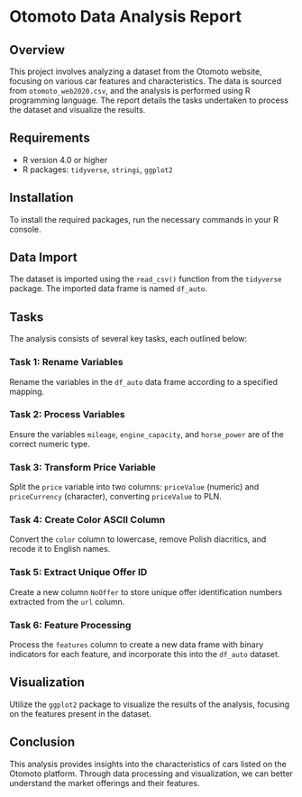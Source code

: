 # Otomoto Data Analysis Report

## Overview
This project involves analyzing a dataset from the Otomoto website, focusing on various car features and characteristics. The data is sourced from `otomoto_web2020.csv`, and the analysis is performed using R programming language. The report details the tasks undertaken to process the dataset and visualize the results.

## Requirements
- R version 4.0 or higher
- R packages: `tidyverse`, `stringi`, `ggplot2`

## Installation
To install the required packages, run the necessary commands in your R console.

## Data Import
The dataset is imported using the `read_csv()` function from the `tidyverse` package. The imported data frame is named `df_auto`.

## Tasks
The analysis consists of several key tasks, each outlined below:

### Task 1: Rename Variables
Rename the variables in the `df_auto` data frame according to a specified mapping. 

### Task 2: Process Variables
Ensure the variables `mileage`, `engine_capacity`, and `horse_power` are of the correct numeric type.

### Task 3: Transform Price Variable
Split the `price` variable into two columns: `priceValue` (numeric) and `priceCurrency` (character), converting `priceValue` to PLN.

### Task 4: Create Color ASCII Column
Convert the `color` column to lowercase, remove Polish diacritics, and recode it to English names.

### Task 5: Extract Unique Offer ID
Create a new column `NoOffer` to store unique offer identification numbers extracted from the `url` column.

### Task 6: Feature Processing
Process the `features` column to create a new data frame with binary indicators for each feature, and incorporate this into the `df_auto` dataset.

## Visualization
Utilize the `ggplot2` package to visualize the results of the analysis, focusing on the features present in the dataset.

## Conclusion
This analysis provides insights into the characteristics of cars listed on the Otomoto platform. Through data processing and visualization, we can better understand the market offerings and their features.
